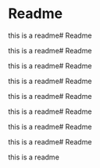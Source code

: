 # Readme

this is a readme# Readme

this is a readme# Readme

this is a readme# Readme

this is a readme# Readme

this is a readme# Readme

this is a readme# Readme

this is a readme# Readme

this is a readme# Readme

this is a readme
